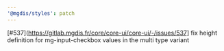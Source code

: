 ```yaml
---
'@mgdis/styles': patch
---
```


[#537](https://gitlab.mgdis.fr/core/core-ui/core-ui/-/issues/537] fix height definition for mg-input-checkbox values in the multi type variant
